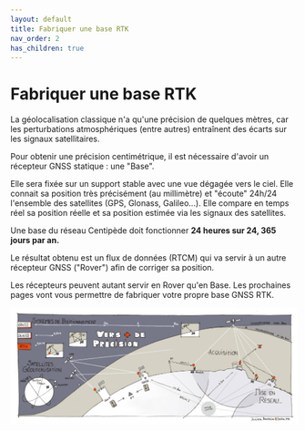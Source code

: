 ```yaml
---
layout: default
title: Fabriquer une base RTK
nav_order: 2
has_children: true
---
```


# Fabriquer une base RTK

La géolocalisation classique n'a qu'une précision de quelques mètres, car les perturbations atmosphériques (entre autres) entraînent des écarts sur les signaux satellitaires. 

Pour obtenir une précision centimétrique, il est nécessaire d'avoir un récepteur GNSS statique : une "Base".

Elle sera fixée sur un support stable avec une vue dégagée vers le ciel. Elle connait sa position très précisément (au millimètre) et "écoute" 24h/24 l'ensemble des satellites (GPS, Glonass, Galileo...). Elle compare en temps réel sa position réelle et sa position estimée via les signaux des satellites.

Une base du réseau Centipède doit fonctionner **24 heures sur 24, 365 jours par an.**

Le résultat obtenu est un flux de données (RTCM) qui va servir à un autre récepteur GNSS ("Rover") afin de corriger sa position.

Les récepteurs peuvent autant servir en Rover qu'en Base. Les prochaines pages vont vous permettre de fabriquer votre propre base GNSS RTK.

![logo](/assets/images/index/1.jpg)
